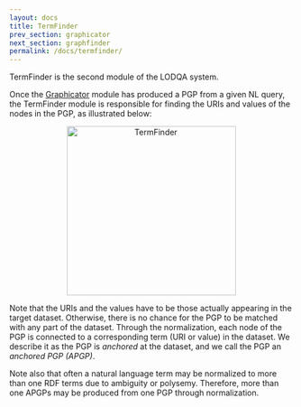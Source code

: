 ```yaml
---
layout: docs
title: TermFinder
prev_section: graphicator
next_section: graphfinder
permalink: /docs/termfinder/
---
```


TermFinder is the second module of the LODQA system.

Once the [Graphicator]({{site.baseurl}}/docs/graphicator/) module has produced a PGP from a given NL query,
the TermFinder module is responsible for finding the URIs and values of the nodes in the PGP, as illustrated below:

<div align="center">
<img src="{{site.baseurl}}/images/termfinder.png" alt="TermFinder" style="height:300px" />
</div>

Note that the URIs and the values have to be those actually appearing in the target dataset.
Otherwise, there is no chance for the PGP to be matched with any part of the dataset.
Through the normalization, each node of the PGP is connected to a corresponding term (URI or value) in the dataset.
We describe it as the PGP is <i>anchored</i> at the dataset,
and we call the PGP an <i>anchored PGP (APGP)</i>.

Note also that often a natural language term may be normalized to more than one RDF terms due to ambiguity or polysemy.
Therefore, more than one APGPs may be produced from one PGP through normalization.
